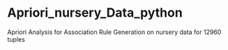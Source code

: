 # Apriori_nursery_Data_python
Apriori Analysis for Association Rule Generation on nursery data for 12960 tuples
